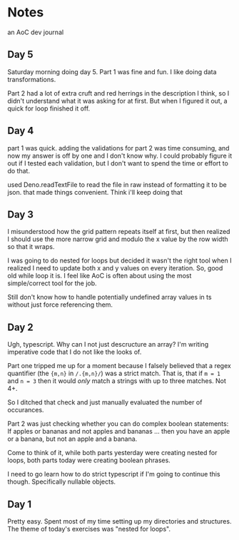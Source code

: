 # Notes

an AoC dev journal

## Day 5

Saturday morning doing day 5. Part 1 was fine and fun. I like doing data transformations.

Part 2 had a lot of extra cruft and red herrings in the description I think, so I didn't understand what it was asking for at first. But when I figured it out, a quick for loop finished it off.

## Day 4

part 1 was quick. adding the validations for part 2 was time consuming, and now my answer is off by one and I don't know why. I could probably figure it out if I tested each validation, but I don't want to spend the time or effort to do that.

used Deno.readTextFile to read the file in raw instead of formatting it to be json. that made things convenient. Think i'll keep doing that

## Day 3

I misunderstood how the grid pattern repeats itself at first, but then realized I should use the more narrow grid and modulo the x value by the row width so that it wraps.

I was going to do nested for loops but decided it wasn't the right tool when I realized I need to update both x and y values on every iteration. So, good old while loop it is. I feel like AoC is often about using the most simple/correct tool for the job.

Still don't know how to handle potentially undefined array values in ts without just force referencing them.

## Day 2

Ugh, typescript. Why can I not just descructure an array? I'm writing imperative code that I do not like the looks of.

Part one tripped me up for a moment because I falsely believed that a regex quantifier (the `{m,n}` in `/.{m,n}/`) was a strict match. That is, that if `m = 1` and `n = 3` then it would *only* match a strings with up to three matches. Not 4+.

So I ditched that check and just manually evaluated the number of occurances.

Part 2 was just checking whether you can do complex boolean statements: If apples or bananas and not apples and bananas ... then you have an apple or a banana, but not an apple and a banana.

Come to think of it, while both parts yesterday were creating nested for loops, both parts today were creating boolean phrases.

I need to go learn how to do strict typescript if I'm going to continue this though. Specifically nullable objects.

## Day 1

Pretty easy. Spent most of my time setting up my directories and structures. The theme of today's exercises was "nested for loops".
